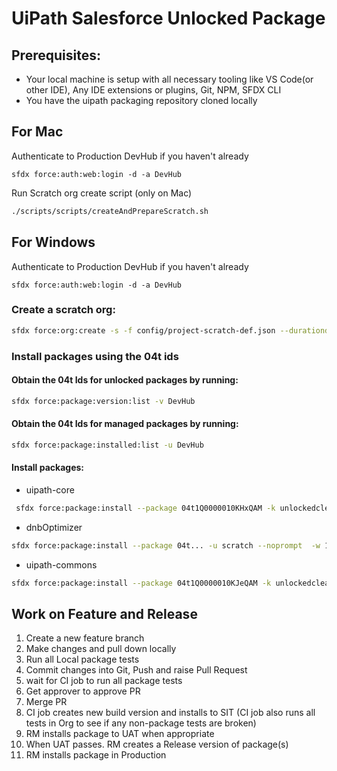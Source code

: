 # UiPath Salesforce Unlocked Package

## Prerequisites:

- Your local machine is setup with all necessary tooling like VS Code(or other IDE), Any IDE extensions or plugins, Git, NPM, SFDX CLI
- You have the uipath packaging repository cloned locally

## For Mac

Authenticate to Production DevHub if you haven't already

```shell
sfdx force:auth:web:login -d -a DevHub
```

Run Scratch org create script (only on Mac)

```bash
./scripts/scripts/createAndPrepareScratch.sh
```

## For Windows

Authenticate to Production DevHub if you haven't already

```shell
sfdx force:auth:web:login -d -a DevHub
```

### Create a scratch org:

```bash
sfdx force:org:create -s -f config/project-scratch-def.json --durationdays 30 --setalias scratch -v DevHub
```

### Install packages using the 04t ids

#### Obtain the 04t Ids for unlocked packages by running:

```bash
sfdx force:package:version:list -v DevHub
```

#### Obtain the 04t Ids for managed packages by running:

```bash
sfdx force:package:installed:list -u DevHub
```

#### Install packages:

- uipath-core

```bash
 sfdx force:package:install --package 04t1Q0000010KHxQAM -k unlockedclear -u scratch -w 15
```

- dnbOptimizer

```bash
sfdx force:package:install --package 04t... -u scratch --noprompt  -w 15
```

- uipath-commons

```bash
sfdx force:package:install --package 04t1Q0000010KJeQAM -k unlockedclear -u scratch  -w 15
```

## Work on Feature and Release

1. Create a new feature branch
2. Make changes and pull down locally
3. Run all Local package tests
4. Commit changes into Git, Push and raise Pull Request
5. wait for CI job to run all package tests
6. Get approver to approve PR
7. Merge PR
8. CI job creates new build version and installs to SIT
   (CI job also runs all tests in Org to see if any non-package tests are broken)
9. RM installs package to UAT when appropriate
10. When UAT passes. RM creates a Release version of package(s)
11. RM installs package in Production
